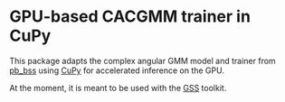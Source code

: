 # GPU-based CACGMM trainer in CuPy

This package adapts the complex angular GMM model and trainer from [pb_bss](https://github.com/fgnt/pb_bss) 
using [CuPy](https://github.com/cupy/cupy) for accelerated inference on the GPU.

At the moment, it is meant to be used with the [GSS](https://github.com/desh2608/gss) toolkit.
